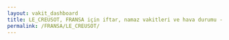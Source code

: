 ```yaml
---
layout: vakit_dashboard
title: LE_CREUSOT, FRANSA için iftar, namaz vakitleri ve hava durumu - ilçe/eyalet seç
permalink: /FRANSA/LE_CREUSOT/
---
```


<script type="text/javascript">
  var GLOBAL_COUNTRY = 'FRANSA';
  var GLOBAL_CITY = 'LE_CREUSOT';
  var GLOBAL_STATE = '';
  var lat = 72;
  var lon = 21;
</script>
